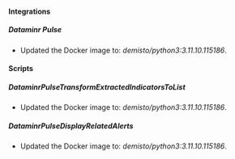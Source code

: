 
#### Integrations

##### Dataminr Pulse

- Updated the Docker image to: *demisto/python3:3.11.10.115186*.

#### Scripts

##### DataminrPulseTransformExtractedIndicatorsToList

- Updated the Docker image to: *demisto/python3:3.11.10.115186*.
##### DataminrPulseDisplayRelatedAlerts

- Updated the Docker image to: *demisto/python3:3.11.10.115186*.
